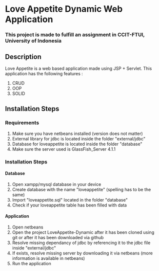 # Love Appetite Dynamic Web Application
### This project is made to fulfill an assignment in CCIT-FTUI, University of Indonesia

## Description
Love Appetite is a web based application made using JSP + Servlet. This application has the following features :
1.  CRUD
2.  OOP
3.  SOLID

## Installation Steps
### Requirements
1.  Make sure you have netbeans installed (version does not matter)
2.  External library for jdbc is located inside the folder "external/jdbc"
3.  Database for loveappetite is located inside the folder "database"
4.  Make sure the server used is GlassFish_Server 4.1.1

### Installation Steps
#### Database
1.  Open xampp/mysql database in your device
2.  Create database with the name "loveappetite" (spelling has to be the same)
3.  Import "loveappetite.sql" located in the folder "database"
4.  Check if your loveappetite table has been filled with data
#### Application
1. Open netbeans
2. Open the project LoveAppetite-Dynamic after it has been cloned using git or after it has been downloaded via github
3. Resolve missing dependancy of jdbc by referencing it to the jdbc file inside "external/jdbc"
4. If exists, resolve missing server by downloading it via netbeans (more information is available in netbeans)
5. Run the application
